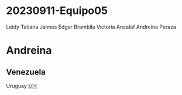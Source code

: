 # 20230911-Equipo05

Leidy Tatiana Jaimes
Edgar Brambila
Victoria Ancalaf
Andreina Peraza

# __Andreina__
## Venezuela

Uruguay :uruguay: